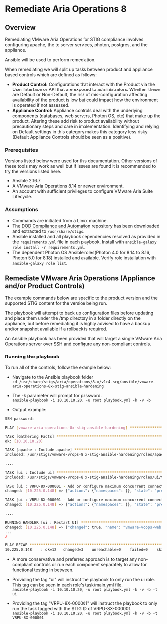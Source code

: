# Remediate Aria Operations 8

## Overview
Remediating VMware Aria Operations for STIG compliance involves configuring apache, the tc server services, photon, postgres, and the appliance.

Ansible will be used to perform remediation.

When remediating we will split up tasks between product and appliance based controls which are defined as follows:

* **Product Control:** Configurations that interact with the Product via the User Interface or API that are exposed to administrators. Whether these are Default or Non-Default, the risk of mis-configuration affecting availability of the product is low but could impact how the environment is operated if not assessed.
* **Appliance Control:** Appliance controls deal with the underlying components (databases, web servers, Photon OS, etc) that make up the product. Altering these add risk to product availability without precautionary steps and care in implementation. Identifying and relying on Default settings in this category makes this category less risky (Default Appliance Controls should be seen as a positive).

### Prerequisites
Versions listed below were used for this documentation. Other versions of these tools may work as well but if issues are found it is recommended to try the versions listed here.  

* Ansible 2.16.7
* A VMware Aria Operations 8.14 or newer environment.
* An account with sufficient privileges to configure VMware Aria Suite Lifecycle.

### Assumptions
* Commands are initiated from a Linux machine.
* The [DOD Compliance and Automation](https://github.com/vmware/dod-compliance-and-automation) repository has been downloaded and extracted to `/usr/share/stigs`.
* Ansible installed and all playbook dependencies resolved as provided in the `requirements.yml` file in each playbook. Install with `ansible-galaxy role install -r requirements.yml`.
* The dependent Photon OS Ansible roles(Photon 4.0 for 8.14 to 8.16, Photon 5.0 for 8.18) installed and available. Verify role installation with `ansible-galaxy role list`.

## Remediate VMware Aria Operations (Appliance and/or Product Controls)

The example commands below are specific to the product version and the supported STIG content for the version being run.



The playbook will attempt to back up configuration files before updating and place them under the /tmp directory in a folder directly on the appliance, but before remediating it is highly advised to have a backup and/or snapshot available if a rollback is required.


An Ansible playbook has been provided that will target a single VMware Aria Operations server over SSH and configure any non-compliant controls.  

### Running the playbook
To run all of the controls, follow the example below:
* Navigate to the Ansible playbook folder  
`cd /usr/share/stigs/aria/operations/8.x/v1r4-srg/ansible/vmware-aria-operations-8x-stig-ansible-hardening`

* The -k parameter will prompt for password.  
`ansible-playbook -i 10.10.10.20, -u root playbook.yml -k -v -b`

* Output example:

```bash
SSH password:

PLAY [vmware-aria-operations-8x-stig-ansible-hardening] ************************************************

TASK [Gathering Facts] *********************************************************************************
ok: [10.10.10.20]

TASK [apache : Include apache] *************************************************************************
included: /usr/stigs/vmware-vrops-8.x-stig-ansible-hardening/roles/apache/tasks/apache.yml for 10.10.10.20

....

TASK [ui : Include ui] *********************************************************************************
included: /usr/stigs/vmware-vrops-8.x-stig-ansible-hardening/roles/ui/tasks/ui.yml for 10.225.0.148

TASK [ui : VRPU-8X-000001 - Add or configure maximum concurrent connections permitted - Executor node] *********
changed: [10.225.0.148] => {"actions": {"namespaces": {}, "state": "present", "xpath": "//Executor[@name=\"tomcatThreadPool\"]"}, "changed": true}

TASK [ui : VRPU-8X-000001 - Add or configure maximum concurrent connections permitted - Connector node] *********
changed: [10.225.0.148] => {"actions": {"namespaces": {}, "state": "present", "xpath": "//Connector[not(@executor)] | //Connector[@executor != \"tomcatThreadPool\"]"}, "changed": true}

....

RUNNING HANDLER [ui : Restart UI] **********************************************************************
changed: [10.225.0.148] => {"changed": true, "name": "vmware-vcops-web.service", "state": "started", 
...
}

PLAY RECAP *********************************************************************************************
10.225.0.148    : ok=12   changed=3    unreachable=0    failed=0    skipped=0    rescued=0    ignored=0
```

* A more conservative and preferred approach is to target any non-compliant controls or run each component separately to allow for functional testing in between.
* Providing the tag "ui" will instruct the playbook to only run the ui role. This tag can be seen in each role's task/main.yml file.  
`ansible-playbook -i 10.10.10.20, -u root playbook.yml -k -v -b -t ui`

* Providing the tag "VRPU-8X-000001" will instruct the playbook to only run the task tagged with the STIG ID of VRPU-8X-000001.  
`ansible-playbook -i 10.10.10.20, -u root playbook.yml -k -v -b -t VRPU-8X-000001`
